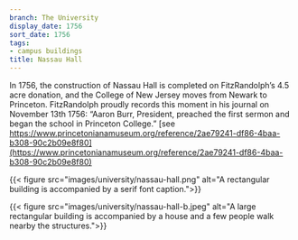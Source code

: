 ```yaml
---
branch: The University
display_date: 1756
sort_date: 1756
tags:
- campus buildings
title: Nassau Hall
---
```


In 1756, the construction of Nassau Hall is completed on FitzRandolph’s 4.5 acre donation, and the College of New Jersey moves from Newark to Princeton. FitzRandolph proudly records this moment in his journal on November 13th 1756: “Aaron Burr, President, preached the first sermon and began the school in Princeton College.” [see https://www.princetonianamuseum.org/reference/2ae79241-df86-4baa-b308-90c2b09e8f80](https://www.princetonianamuseum.org/reference/2ae79241-df86-4baa-b308-90c2b09e8f80)



{{< figure src="images/university/nassau-hall.png" alt="A rectangular building is accompanied by a serif font caption.">}}


{{< figure src="images/university/nassau-hall-b.jpeg" alt="A large rectangular building is accompanied by a house and a few people walk nearby the structures.">}}
